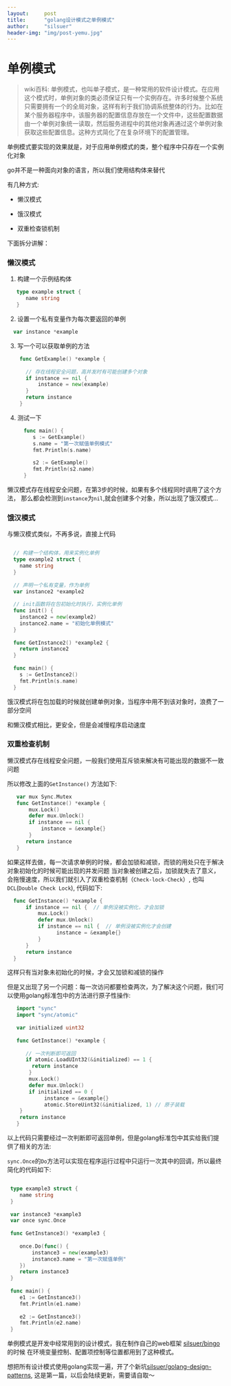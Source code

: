 ```yaml
---
layout:     post
title:      "golang设计模式之单例模式"
author:     "silsuer"
header-img: "img/post-yemu.jpg"
---
```


# 单例模式

> wiki百科: 单例模式，也叫单子模式，是一种常用的软件设计模式。在应用这个模式时，单例对象的类必须保证只有一个实例存在。许多时候整个系统只需要拥有一个的全局对象，这样有利于我们协调系统整体的行为。比如在某个服务器程序中，该服务器的配置信息存放在一个文件中，这些配置数据由一个单例对象统一读取，然后服务进程中的其他对象再通过这个单例对象获取这些配置信息。这种方式简化了在复杂环境下的配置管理。


单例模式要实现的效果就是，对于应用单例模式的类，整个程序中只存在一个实例化对象

go并不是一种面向对象的语言，所以我们使用结构体来替代

有几种方式:

  - 懒汉模式
  
  - 饿汉模式
  
  - 双重检查锁机制

下面拆分讲解：

### 懒汉模式

1. 构建一个示例结构体

  ```go
     type example struct {
     	name string
     }
  ```
2. 设置一个私有变量作为每次要返回的单例

  ```go
    var instance *example
  ```
  
3. 写一个可以获取单例的方法

  ```go
      func GetExample() *example {
      
      	// 存在线程安全问题，高并发时有可能创建多个对象
      	if instance == nil {
      		instance = new(example)
      	}
      	return instance
      }
  ```
  
4. 测试一下

   ```go
     func main() {
     	s := GetExample()
     	s.name = "第一次赋值单例模式"
     	fmt.Println(s.name)
     
     	s2 := GetExample()
     	fmt.Println(s2.name)
     }
   ```
   
懒汉模式存在线程安全问题，在第3步的时候，如果有多个线程同时调用了这个方法，
那么都会检测到`instance`为`nil`,就会创建多个对象，所以出现了饿汉模式...


### 饿汉模式

与懒汉模式类似，不再多说，直接上代码

```go

  // 构建一个结构体，用来实例化单例
  type example2 struct {
  	name string
  }
  
  // 声明一个私有变量，作为单例
  var instance2 *example2
  
  // init函数将在包初始化时执行，实例化单例
  func init() {
  	instance2 = new(example2)
  	instance2.name = "初始化单例模式"
  }
  
  func GetInstance2() *example2 {
  	return instance2
  }
  
  func main() {
  	s := GetInstance2()
  	fmt.Println(s.name)
  }

``` 

饿汉模式将在包加载的时候就创建单例对象，当程序中用不到该对象时，浪费了一部分空间

和懒汉模式相比，更安全，但是会减慢程序启动速度


### 双重检查机制

懒汉模式存在线程安全问题，一般我们使用互斥锁来解决有可能出现的数据不一致问题 

所以修改上面的`GetInstance()` 方法如下:

```go
   var mux Sync.Mutex
   func GetInstance() *example {
       mux.Lock()                    
       defer mux.Unlock()
       if instance == nil {
           instance = &example{}
       }
      return instance
   }
```

如果这样去做，每一次请求单例的时候，都会加锁和减锁，而锁的用处只在于解决对象初始化的时候可能出现的并发问题
当对象被创建之后，加锁就失去了意义，会拖慢速度，所以我们就引入了双重检查机制（`Check-lock-Check`）,
也叫`DCL`(`Double Check Lock`), 代码如下:

```go
  func GetInstance() *example {
      if instance == nil {  // 单例没被实例化，才会加锁 
          mux.Lock()
          defer mux.Unlock()
          if instance == nil {  // 单例没被实例化才会创建
  	            instance = &example{}
          }
      }
      return instance
  }
```

这样只有当对象未初始化的时候，才会又加锁和减锁的操作

但是又出现了另一个问题：每一次访问都要检查两次，为了解决这个问题，我们可以使用golang标准包中的方法进行原子性操作:

```go
   import "sync"  
   import "sync/atomic"
   
   var initialized uint32
   
   func GetInstance() *example {
   	
   	  // 一次判断即可返回
      if atomic.LoadUInt32(&initialized) == 1 {
   		return instance
   	   }
       mux.Lock()
       defer mux.Unlock()
       if initialized == 0 {
            instance = &example{}
            atomic.StoreUint32(&initialized, 1) // 原子装载
   	}
   	return instance
   }
```
以上代码只需要经过一次判断即可返回单例，但是golang标准包中其实给我们提供了相关的方法:

`sync.Once`的`Do`方法可以实现在程序运行过程中只运行一次其中的回调，所以最终简化的代码如下:

```go

 type example3 struct {
 	name string
 }
 
 var instance3 *example3
 var once sync.Once
 
 func GetInstance3() *example3 {
 
 	once.Do(func() {
 		instance3 = new(example3)
 		instance3.name = "第一次赋值单例"
 	})
 	return instance3
 }
 
 func main() {
 	e1 := GetInstance3()
 	fmt.Println(e1.name)
 
 	e2 := GetInstance3()
 	fmt.Println(e2.name)
 }
```

单例模式是开发中经常用到的设计模式，我在制作自己的web框架 [silsuer/bingo](https://github.com/silsuer/bingo) 的时候
在环境变量控制、配置项控制等位置都用到了这种模式。

想把所有设计模式使用golang实现一遍，开了个新坑[silsuer/golang-design-patterns](https://github.com/silsuer/golang-design-patterns),
这是第一篇，以后会陆续更新，需要请自取～